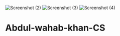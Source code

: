 ![Screenshot (2)](https://user-images.githubusercontent.com/69873530/120831323-4609d780-c514-11eb-9f9a-eaa7eba94e0b.png)
![Screenshot (3)](https://user-images.githubusercontent.com/69873530/120831332-486c3180-c514-11eb-9e3a-12e3eea93408.png)
![Screenshot (4)](https://user-images.githubusercontent.com/69873530/120831336-4904c800-c514-11eb-973e-a526ace9c87a.png)
# Abdul-wahab-khan-CS
